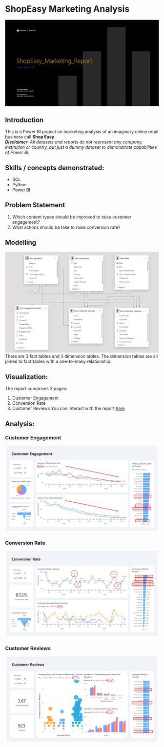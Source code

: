 # ShopEasy Marketing Analysis

![](images/intro_image.png)

## Introduction
This is a Power BI project on marketing analysis of an imaginary online retail business call **Shop Easy**.  
**_Disclaimer_**: _All datasets and reports do not represent any company, institution or country, but just a dummy dataset to demonstrate capabilities of Power BI._

## Skills / concepts demonstrated:
- SQL
- Python
- Power BI

## Problem Statement
1. Which content types should be improved to raise customer engagement?
2. What actions should be take to raise conversion rate?

## Modelling
![](images/data_model.png)
There are 3 fact tables and 3 dimension tables. The dimension tables are all joined to fact tables with a one-to-many relationship.

## Visualization:
The report comprises 3 pages:
1. Customer Engagement
2. Conversion Rate
3. Customer Reviews
You can interact with the report [here](https://app.powerbi.com/view?r=eyJrIjoiZmQ2NDc4MjMtMzkyOC00OWIzLTlkYjQtZDI2OTJkOTNkZTkwIiwidCI6IjQ0ZGMyOGI5LTI1NzAtNDcxMi1iNzRmLWI4ZGM3MTBkZjRmNCIsImMiOjEwfQ%3D%3D)

## Analysis:

### Customer Engagement
![](images/customer_engagement_report_page.png)

### Conversion Rate
![](images/conversion_rate_report_page.png)

### Customer Reviews
![](images/customer_reviews_report_page.png)
